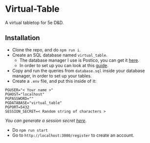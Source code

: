 # Virtual-Table
A virtual tabletop for 5e D&amp;D.

## Installation
- Clone the repo, and do `npm run i`.
- Create an SQL database named `virtual_table`.
    - The database manager I use is Postico, you can get it [here](https://eggerapps.at/postico/).
    - In order to set up you can look at this [guide](https://eggerapps.at/postico/docs/v1.5.21/connect-to-local-postgresql-server.html).
- Copy and run the queries from `database.sql` inside your database manager, in order to set up your tables.
- Create a `.env` file, and put this inside of it:
```
PGUSER="< Your name >"
PGHOST="localhost"
PGPASSWORD=""
PGDATABASE="virtual_table"
PGPORT=5432
SESSION_SECRET=< Random string of characters >
```
_You can generate a session secret [here](https://randomkeygen.com/)_.
- Do `npm run start`
- Go to `http://localhost:3000/register` to create an account.
